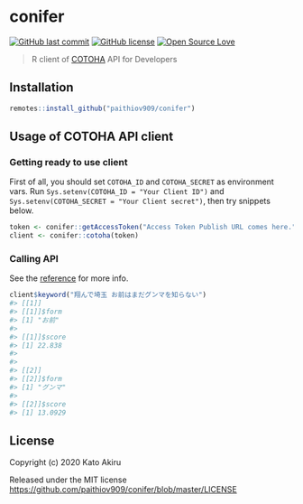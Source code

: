 # conifer

[![GitHub last commit](https://img.shields.io/github/last-commit/paithiov909/conifer)](#) [![GitHub license](https://img.shields.io/github/license/paithiov909/conifer.svg)](https://github.com/paithiov909/conifer/blob/master/LICENSE) [![Open Source Love](https://badges.frapsoft.com/os/v1/open-source.svg?v=103)](https://github.com/ellerbrock/open-source-badges/)

> R client of [COTOHA](https://api.ce-cotoha.com/contents/index.html) API for Developers

## Installation

```R
remotes::install_github("paithiov909/conifer")
```

## Usage of COTOHA API client

### Getting ready to use client

First of all, you should set `COTOHA_ID` and `COTOHA_SECRET` as environment vars.
Run `Sys.setenv(COTOHA_ID = "Your Client ID")` and `Sys.setenv(COTOHA_SECRET = "Your Client secret")`, then try snippets below.

```r
token <- conifer::getAccessToken("Access Token Publish URL comes here.")
client <- conifer::cotoha(token)
```

### Calling API

See the [reference](https://paithiov909.github.io/conifer/reference/index.html#section-using-cotoha-api) for more info.

```r
client$keyword("翔んで埼玉 お前はまだグンマを知らない")
#> [[1]]
#> [[1]]$form
#> [1] "お前"
#> 
#> [[1]]$score
#> [1] 22.838
#> 
#> 
#> [[2]]
#> [[2]]$form
#> [1] "グンマ"
#> 
#> [[2]]$score
#> [1] 13.0929
```

## License

Copyright (c) 2020 Kato Akiru

Released under the MIT license https://github.com/paithiov909/conifer/blob/master/LICENSE

